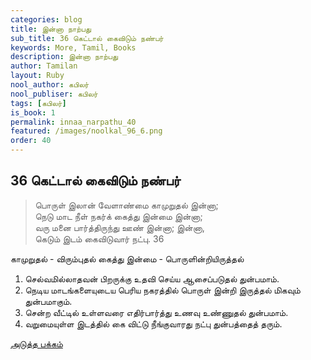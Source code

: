 ```yaml
---
categories: blog
title: இன்னா நாற்பது
sub_title: 36 கெட்டால் கைவிடும் நண்பர்
keywords: More, Tamil, Books
description: இன்னா நாற்பது
author: Tamilan
layout: Ruby
nool_author: கபிலர்
nool_publiser: கபிலர்
tags: [கபிலர்]
is_book: 1
permalink: innaa_narpathu_40
featured: /images/noolkal_96_6.png
order: 40
---
```



## 36 கெட்டால் கைவிடும் நண்பர்

> பொருள் இலான் வேளாண்மை காமுறுதல் இன்னா;  
>  நெடு மாட நீள் நகர்க் கைத்து இன்மை இன்னா;  
>  வரு மனை பார்த்திருந்து ஊண் இன்னா; இன்னா,  
>  கெடும் இடம் கைவிடுவார் நட்பு. 36

காமுறுதல் - விரும்புதல் கைத்து இன்மை - பொருளின்றியிருத்தல்

  1. செல்வமில்லாதவன் பிறருக்கு உதவி செய்ய ஆசைப்படுதல் துன்பமாம். 
  2. நெடிய மாடங்களையுடைய பெரிய நகரத்தில் பொருள் இன்றி இருத்தல் மிகவும் துன்பமாகும். 
  3. சென்ற வீட்டில் உள்ளவரை எதிர்பார்த்து உணவு உண்ணுதல் துன்பமாம். 
  4. வறுமையுள்ள இடத்தில் கை விட்டு நீங்குவாரது நட்பு துன்பத்தைத் தரும். 

[அடுத்த பக்கம்](innaa_narpathu_41)